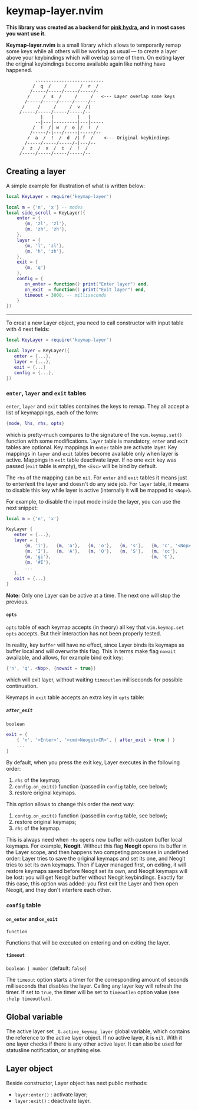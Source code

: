 # keymap-layer.nvim

**This library was created as a backend for [pink hydra](https://github.com/anuvyklack/hydra.nvim),
and in most cases you want use it.**

**Keymap-layer.nvim** is a small library which allows to temporarily remap some keys while
all others will be working as usual — to create a layer above your keybindings which will
overlap some of them.
On exiting layer the original keybindings become available again like nothing have happened.

```
           --------------------------
          /  q  /     /     /  r  /
         /-----/-----/-----/-----/-
        /     /  s  /     /     /   <--- Layer overlap some keys
       /-----/-----/-----/-----/--
      /     /     /     /  v  /|
     /-----/-----/-----/-----/--
             |   |         |   |
           --|---|---------|---|-----
          /  !  /| w  /  e |/  !  /
         /-----/-|---/-----|-----/--
        /  a  /  !  /  d  /| f  /    <--- Original keybindings
       /-----/-----/-----/-|---/--
      /  z  /  x  /  c  /  !  /
     /-----/-----/-----/-----/--
```

## Creating a layer

A simple example for illustration of what is written below:

```lua
local KeyLayer = require('keymap-layer')

local m = {'n', 'x'} -- modes
local side_scroll = KeyLayer({
    enter = {
       {m, 'zl', 'zl'},
       {m, 'zh', 'zh'},
    },
    layer = {
       {m, 'l', 'zl'},
       {m, 'h', 'zh'},
    },
    exit = {
       {m, 'q'}
    },
    config = {
       on_enter = function() print("Enter layer") end,
       on_exit  = function() print("Exit layer") end,
       timeout = 3000, -- milliseconds
    }
})
```

---

To creat a new Layer object, you need to call constructor with input table with 4 next
fields:

```lua
local KeyLayer = require('keymap-layer')

local layer = KeyLayer({
   enter = {...},
   layer = {...},
   exit = {...}
   config = {...},
})
```

### `enter`, `layer` and `exit` tables

`enter`, `layer` and `exit` tables containes the keys to remap.
They all accept a list of keymappings, each of the form:
```lua
{mode, lhs, rhs, opts}
```
which is pretty-much compares to the signature of the `vim.keymap.set()` function with
some modifications.  `layer` table is mandatory, `enter` and `exit` tables are optional.
Key mappings in `enter` table are activate layer. Key mappings in `layer` and `exit`
tables become available only when layer is active. Mappings in `exit` table deactivate
layer.  If no one `exit` key was passed (`exit` table is empty), the `<Esc>` will be bind
by default.

The `rhs` of the mapping can be `nil`.
For `enter` and `exit` tables it means just to enter/exit the layer and doesn't do any
side job.  For `layer` table, it means to disable this key while layer is active
(internally it will be mapped to `<Nop>`).

For example, to disable the input mode inside the layer, you can use the next snippet:
```lua
local m = {'n', 'x'}

KeyLayer {
   enter = {...},
   layer = {
       {m, 'i'},   {m, 'a'},   {m, 'o'},   {m, 's'},   {m, 'c', '<Nop>', {nowait = true}},
       {m, 'I'},   {m, 'A'},   {m, 'O'},   {m, 'S'},   {m, 'cc'},
       {m, 'gi'},                                      {m, 'C'},
       {m, '#I'},
       ...
   },
   exit = {...}
}
```

**Note:** Only one Layer can be active at a time. The next one will stop the previous.

#### `opts`

`opts` table of each keymap accepts (in theory) all key that `vim.keymap.set` `opts`
accepts. But their interaction has not been properly tested.

In reality, key `buffer` will have no effect, since Layer binds its keymaps as buffer
local and will overwrite this flag. This in terms make flag `nowait` awailable, and
allows, for example bind exit key:
```lua
{'n', 'q', <Nop>, {nowait = true}}
```
which will exit layer, without waiting `timeoutlen` milliseconds for possible continuation.

Keymaps in `exit` table accepts an extra key in `opts` table:

##### `after_exit` 
`boolean`

```lua
exit = {
    { 'n', '<Enter>', '<cmd>Neogit<CR>', { after_exit = true } }
    ...
}
```

By default, when you press the exit key, Layer executes in the following order:

1. `rhs` of the keymap;
2. `config.on_exit()` function (passed in `config` table, see below);
3. restore original keymaps.

This option allows to change this order the next way:

1. `config.on_exit()` function (passed in `config` table, see below);
2. restore original keymaps;
3. `rhs` of the keymap.

This is always need when `rhs` opens new buffer with custom buffer local keymaps.  For
example, **Neogit**.  Without this flag **Neogit** opens its buffer in the Layer scope,
and then happens two competing processes in undefined order: Layer tries to save the
original keymaps and set its one, and Neogit tries to set its own keymaps.
Then if Layer managed first, on exiting, it will restore keymaps saved before Neogit
set its own, and Neogit keymaps will be lost: you will get Neogit buffer without Neogit
keybindings.
Exactly for this case, this option was added: you first exit the Layer and then open
Neogit, and they don't interfere each other.

### `config` table

#### `on_enter` and `on_exit`
`function`

Functions that will be executed on entering and on exiting the layer.

#### `timeout`
`boolean | number` (default: `false`)

The `timeout` option starts a timer for the corresponding amount of seconds milliseconds
that disables the layer.  Calling any layer key will refresh the timer.
If set to `true`, the timer will be set to `timeoutlen` option value (see `:help timeoutlen`).

## Global variable

The active layer set `_G.active_keymap_layer` global variable, which contains the
reference to the active layer object. If no active layer, it is `nil`.
With it one layer checks if there is any other
active layer.  It can also be used for statusline notification, or anything else.

## Layer object

Beside constructor, Layer object has next public methods:

- `layer:enter()` : activate layer;
- `layer:exit()` : deactivate layer.


<!-- vim: set tw=90: -->
